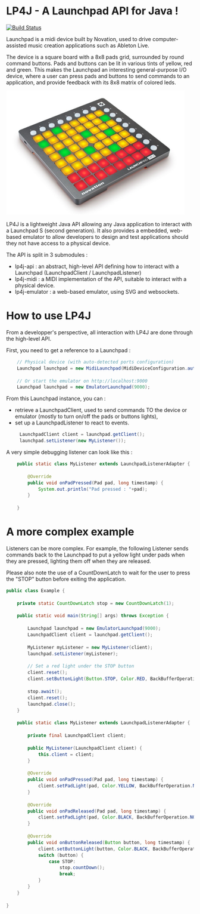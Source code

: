 LP4J - A Launchpad API for Java !
====

[![Build Status](https://travis-ci.org/OlivierCroisier/LP4J.svg)](https://travis-ci.org/OlivierCroisier/LP4J)

Launchpad is a midi device built by Novation, used to drive computer-assisted music creation applications such as Ableton Live.

The device is a square board with a 8x8 pads grid, surrounded by round command buttons. Pads and buttons can be lit in various tints of yellow, red and green.
This makes the Launchpad an interesting general-purpose I/O device, where a user can press pads and buttons to send commands to an application, and provide feedback with its 8x8 matrix of colored leds.

![Launchpad](launchpad.jpg)

LP4J is a lightweight Java API allowing any Java application to interact with a Launchpad S (second generation).
It also provides a embedded, web-based emulator to allow developers to design and test applications should they not have access to a physical device.

The API is split in 3 submodules :
- lp4j-api : an abstract, high-level API defining how to interact with a Launchpad (LaunchpadClient / LaunchpadListener)
- lp4j-midi : a MIDI implementation of the API, suitable to interact with a physical device.
- lp4j-emulator : a web-based emulator, using SVG and websockets.

How to use LP4J
====

From a developper's perspective, all interaction with LP4J are done through the high-level API.

First, you need to get a reference to a Launchpad :

```java
    // Physical device (with auto-detected ports configuration)
    Launchpad launchpad = new MidiLaunchpad(MidiDeviceConfiguration.autodetect());

    // Or start the emulator on http://localhost:9000
    Launchpad launchpad = new EmulatorLaunchpad(9000);
```

From this Launchpad instance, you can :
- retrieve a LaunchpadClient, used to send commands TO the device or emulator (mostly to turn on/off the pads or buttons lights),
- set up a LaunchpadListener to react to events.

```java
     LaunchpadClient client = launchpad.getClient();
     launchpad.setListener(new MyListener());
```

A very simple debugging listener can look like this :

```java
    public static class MyListener extends LaunchpadListenerAdapter {

        @Override
        public void onPadPressed(Pad pad, long timestamp) {
            System.out.println("Pad pressed : "+pad);
        }

    }
```

A more complex example
====

Listeners can be more complex.
For example, the following Listener sends commands back to the Launchpad to put a yellow light under pads when they are pressed, lighting them off when they are released.

Please also note the use of a CountDownLatch to wait for the user to press the "STOP" button before exiting the application.

```java
public class Example {

    private static CountDownLatch stop = new CountDownLatch(1);

    public static void main(String[] args) throws Exception {

        Launchpad launchpad = new EmulatorLaunchpad(9000);
        LaunchpadClient client = launchpad.getClient();

        MyListener myListener = new MyListener(client);
        launchpad.setListener(myListener);

        // Set a red light under the STOP button
        client.reset();
        client.setButtonLight(Button.STOP, Color.RED, BackBufferOperation.NONE);

        stop.await();
        client.reset();
        launchpad.close();
    }

    public static class MyListener extends LaunchpadListenerAdapter {

        private final LaunchpadClient client;

        public MyListener(LaunchpadClient client) {
            this.client = client;
        }

        @Override
        public void onPadPressed(Pad pad, long timestamp) {
            client.setPadLight(pad, Color.YELLOW, BackBufferOperation.NONE);
        }

        @Override
        public void onPadReleased(Pad pad, long timestamp) {
            client.setPadLight(pad, Color.BLACK, BackBufferOperation.NONE);
        }

        @Override
        public void onButtonReleased(Button button, long timestamp) {
            client.setButtonLight(button, Color.BLACK, BackBufferOperation.NONE);
            switch (button) {
                case STOP:
                    stop.countDown();
                    break;
            }
        }
    }

}
```
